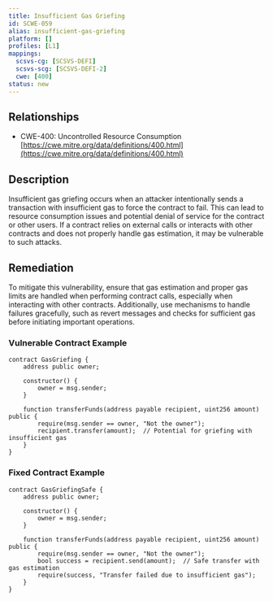 ```yaml
---
title: Insufficient Gas Griefing
id: SCWE-059
alias: insufficient-gas-griefing
platform: []
profiles: [L1]
mappings:
  scsvs-cg: [SCSVS-DEFI]
  scsvs-scg: [SCSVS-DEFI-2]
  cwe: [400]
status: new
---
```


## Relationships  
- CWE-400: Uncontrolled Resource Consumption  
  [https://cwe.mitre.org/data/definitions/400.html](https://cwe.mitre.org/data/definitions/400.html)  


## Description
Insufficient gas griefing occurs when an attacker intentionally sends a transaction with insufficient gas to force the contract to fail. This can lead to resource consumption issues and potential denial of service for the contract or other users. If a contract relies on external calls or interacts with other contracts and does not properly handle gas estimation, it may be vulnerable to such attacks.

## Remediation
To mitigate this vulnerability, ensure that gas estimation and proper gas limits are handled when performing contract calls, especially when interacting with other contracts. Additionally, use mechanisms to handle failures gracefully, such as revert messages and checks for sufficient gas before initiating important operations.

### Vulnerable Contract Example
```solidity
contract GasGriefing {
    address public owner;

    constructor() {
        owner = msg.sender;
    }

    function transferFunds(address payable recipient, uint256 amount) public {
        require(msg.sender == owner, "Not the owner");
        recipient.transfer(amount);  // Potential for griefing with insufficient gas
    }
}
```

### Fixed Contract Example
```solidity
contract GasGriefingSafe {
    address public owner;

    constructor() {
        owner = msg.sender;
    }

    function transferFunds(address payable recipient, uint256 amount) public {
        require(msg.sender == owner, "Not the owner");
        bool success = recipient.send(amount);  // Safe transfer with gas estimation
        require(success, "Transfer failed due to insufficient gas");
    }
}
```